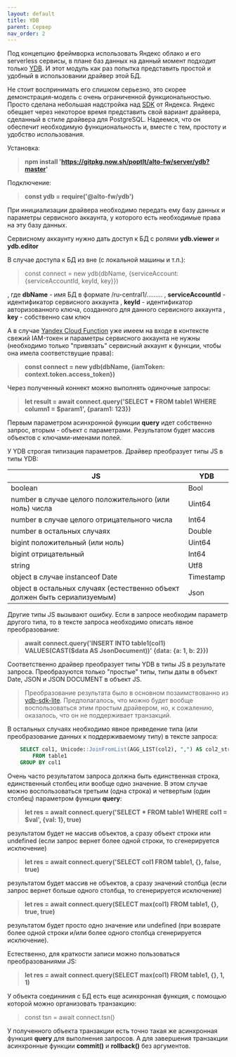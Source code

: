 ```yaml
---
layout: default
title: YDB
parent: Сервер
nav_order: 2
---
```


Под концепцию фреймворка использовать Яндекс облако и его serverless сервисы, в плане баз данных на данный момент 
подходит только [YDB](https://cloud.yandex.ru/services/ydb). И этот модуль как раз попытка представить простой
и удобный в использовании драйвер этой БД.

Не стоит воспринимать его слишком серьезно, это скорее демонстрация-модель с очень ограниченной функциональностью. Просто сделана небольшая надстройка над [SDK](https://github.com/ydb-platform/ydb-nodejs-sdk) от Яндекса. 
Яндекс обещает через некоторое время представить свой вариант драйвера, сделанный в стиле драйвера для PostgreSQL. 
Надеемся, что он обеспечит необходимую функциональность и, вместе с тем, простоту и удобство использования.

Установка:

> **npm install 'https://gitpkg.now.sh/poptlt/alto-fw/server/ydb?master'**

Подключение:

> **const ydb = require('@alto-fw/ydb')**

При инициализации драйвера необходимо передать ему базу данных и параметры сервисного аккаунта, у которого есть необходимые права на эту базу данных.

Сервисному аккаунту нужно дать доступ к БД с ролями **ydb.viewer** и **ydb.editor**

В случае доступа к БД из вне (с локальной машины и т.п.):

> const connect = new ydb(dbName, {serviceAccount: {serviceAccountId, keyId, key}})

, где **dbName** - имя БД в формате /ru-central1/.........
, **serviceAccountId** - идентификатор сервисного аккаунта
, **keyId** - идентификатор авторизованного ключа, созданного для данного сервисного аккаунта
, **key** - собственно сам ключ

А в случае [Yandex Cloud Function](https://cloud.yandex.ru/services/functions) уже имеем на входе в контексте свежий IAM-токен и параметры сервисного аккаунта не нужны (необходимо только "привязать" сервисный аккаунт к функции, чтобы она имела соответствущие права): 

> **const connect = new ydb(dbName, {iamToken: context.token.access_token})**

Через полученный коннект можно выполнять одиночные запросы:

> **let result = await connect.query('SELECT * FROM table1 WHERE column1 = $param1', {param1: 123})**

Первым параметром асинхронной функции **query** идет собственно запрос, вторым - объект с параметрами. 
Результатом будет массив объектов с ключами-именами полей.

У YDB строгая типизация параметров. Драйвер преобразует типы JS в типы YDB:

| JS | YDB |
|----|-----|
| boolean | Bool |
| number в случае целого положительного (или ноль) числа | Uint64 |
| number в случае целого отрицательного числа | Int64 |
| number в остальных случаях | Double |
| bigint положительный (или ноль) | Uint64 |
| bigint отрицательный | Int64 |
| string | Utf8 |
| object в случае instanceof Date | Timestamp |
| object в остальных случаях (естественно объект должен быть сериализуемым) | Json |

Другие типы JS вызывают ошибку. Если в запросе необходим параметр другого типа, то в тексте запроса 
необходимо описать явное преобразование:

> **await connect.query('INSERT INTO table1(col1) VALUES(CAST($data AS JsonDocument))' {data: {a: 1, b: 2}})**

Соответственно драйвер преобразует типы YDB в типы JS в результате запроса. Преобразуются только "простые" типы,
типы даты в объект Date, JSON и JSON DOCUMENT в объект JS. 

> Преобразование результата было в основном позаимствованно из [ydb-sdk-lite](https://github.com/vitalets/ydb-sdk-lite).
Предполагалось, что можно будет вообще воспользоваться этим простым драйвером, но, к сожалению, оказалось, что 
он не поддерживает транзакций.

В остальных случаях необходимо явное приведение типа 
(или преобразование данных к поддерживаемому типу) в тексте запроса:

```SQL
    SELECT col1, Unicode::JoinFromList(AGG_LIST(col2), ",") AS col2_str
        FROM table1
    GROUP BY col1
```

Очень часто результатом запроса должна быть единственная строка, единственный столбец или вообще одно значение. 
В этом случае можно воспользоваться третьим (одна строка) и четвертым (один столбец) параметром функции **query**:

> **let res = await connect.query('SELECT * FROM table1 WHERE col1 = $val', {val: 1}, true)**

результатом будет не массив объектов, а сразу объект строки или undefined (если запрос вернет более одной строки, 
то сгенерируется исключение)

> **let res = await connect.query('SELECT col1 FROM table1, {}, false, true)**

результатом будет массив не объектов, а сразу значений столбца (если запрос вернет больше одного столбца, то сгенерируется исключение)

> **let res = await connect.query(SELECT max(col1) FROM table1, {}, true, true)**

результатом будет просто одно значение или undefined (при возврате более одной строки и/или более одного столбца сгенерируется исключение).

Естественно, для краткости записи можно пользоваться преобразованиями JS:

> **let res = await connect.query(SELECT max(col1) FROM table1, {}, 1, 1)**

У объекта соедининия с БД есть еще асинхронная функция, с помощью которой можно организовать транзакцию:

> const tsn = await connect.tsn()

У полученного объекта транзакции есть точно такая же асинхронная функция **query** для выполнения запросов.
А для завершения транзакции асинхронные функции **commit()** и **rollback()** без аргументов.

